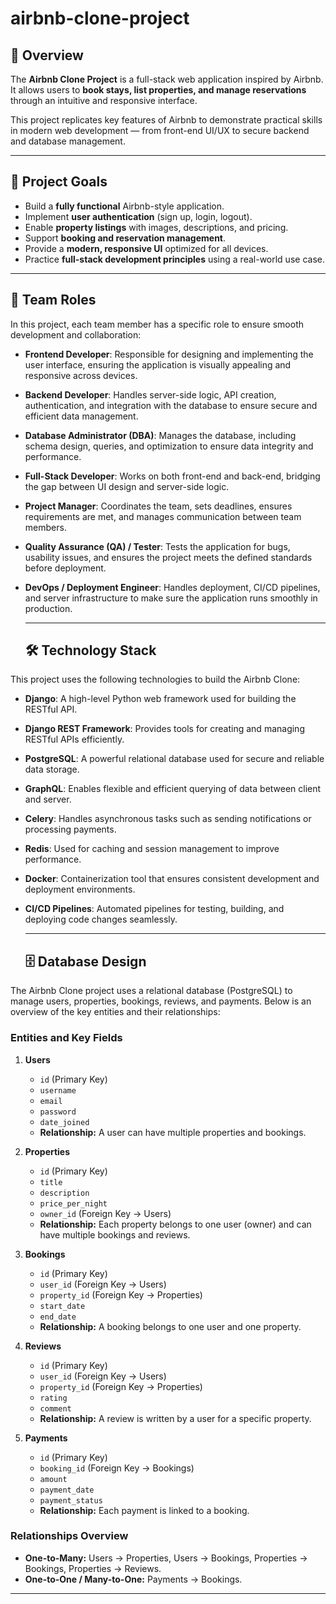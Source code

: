 # airbnb-clone-project
## 🧭 Overview
The **Airbnb Clone Project** is a full-stack web application inspired by Airbnb.  
It allows users to **book stays, list properties, and manage reservations** through an intuitive and responsive interface.

This project replicates key features of Airbnb to demonstrate practical skills in modern web development — from front-end UI/UX to secure backend and database management.

---

## 🎯 Project Goals
- Build a **fully functional** Airbnb-style application.
- Implement **user authentication** (sign up, login, logout).
- Enable **property listings** with images, descriptions, and pricing.
- Support **booking and reservation management**.
- Provide a **modern, responsive UI** optimized for all devices.
- Practice **full-stack development principles** using a real-world use case.

---
## 👥 Team Roles

In this project, each team member has a specific role to ensure smooth development and collaboration:

- **Frontend Developer**: Responsible for designing and implementing the user interface, ensuring the application is visually appealing and responsive across devices.

- **Backend Developer**: Handles server-side logic, API creation, authentication, and integration with the database to ensure secure and efficient data management.

- **Database Administrator (DBA)**: Manages the database, including schema design, queries, and optimization to ensure data integrity and performance.

- **Full-Stack Developer**: Works on both front-end and back-end, bridging the gap between UI design and server-side logic.

- **Project Manager**: Coordinates the team, sets deadlines, ensures requirements are met, and manages communication between team members.

- **Quality Assurance (QA) / Tester**: Tests the application for bugs, usability issues, and ensures the project meets the defined standards before deployment.

- **DevOps / Deployment Engineer**: Handles deployment, CI/CD pipelines, and server infrastructure to make sure the application runs smoothly in production.

  ---
  ## 🛠️ Technology Stack

This project uses the following technologies to build the Airbnb Clone:

- **Django**: A high-level Python web framework used for building the RESTful API.
- **Django REST Framework**: Provides tools for creating and managing RESTful APIs efficiently.
- **PostgreSQL**: A powerful relational database used for secure and reliable data storage.
- **GraphQL**: Enables flexible and efficient querying of data between client and server.
- **Celery**: Handles asynchronous tasks such as sending notifications or processing payments.
- **Redis**: Used for caching and session management to improve performance.
- **Docker**: Containerization tool that ensures consistent development and deployment environments.
- **CI/CD Pipelines**: Automated pipelines for testing, building, and deploying code changes seamlessly.

   ---
  ## 🗄️ Database Design

The Airbnb Clone project uses a relational database (PostgreSQL) to manage users, properties, bookings, reviews, and payments. Below is an overview of the key entities and their relationships:

### **Entities and Key Fields**

1. **Users**
   - `id` (Primary Key)
   - `username`
   - `email`
   - `password`
   - `date_joined`
   - **Relationship:** A user can have multiple properties and bookings.

2. **Properties**
   - `id` (Primary Key)
   - `title`
   - `description`
   - `price_per_night`
   - `owner_id` (Foreign Key → Users)
   - **Relationship:** Each property belongs to one user (owner) and can have multiple bookings and reviews.

3. **Bookings**
   - `id` (Primary Key)
   - `user_id` (Foreign Key → Users)
   - `property_id` (Foreign Key → Properties)
   - `start_date`
   - `end_date`
   - **Relationship:** A booking belongs to one user and one property.

4. **Reviews**
   - `id` (Primary Key)
   - `user_id` (Foreign Key → Users)
   - `property_id` (Foreign Key → Properties)
   - `rating`
   - `comment`
   - **Relationship:** A review is written by a user for a specific property.

5. **Payments**
   - `id` (Primary Key)
   - `booking_id` (Foreign Key → Bookings)
   - `amount`
   - `payment_date`
   - `payment_status`
   - **Relationship:** Each payment is linked to a booking.

### **Relationships Overview**
- **One-to-Many:** Users → Properties, Users → Bookings, Properties → Bookings, Properties → Reviews.
- **One-to-One / Many-to-One:** Payments → Bookings.

 ---

 


  


  


